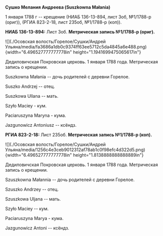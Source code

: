 **Сушко Мелания Андреева (Suszkowna Małania)**

1 января 1788 г -- крещение (НИАБ 136-13-894, лист 3об, №1/1788-р
(ориг)), (РГИА 823-2-18, лист 235об, №1/1788-р (коп)).

**НИАБ 136-13-894:** Лист 3об. **Метрическая запись №1/1788-р (ориг).**

![](./Осовская волость/Горелое/Сушки/Андрей Ульяна/media/fa3686a1db0c9374ff63ee5712c5da4845a6e488.png){width="6.496527777777778in"
height="1.1941699475065617in"}

Дедиловичская Покровская церковь. 1 января 1788 года. Метрическая запись
о крещении.

Suszkowna Małania -- дочь родителей с деревни Горелое.

Suszko Andrzej -- отец.

Suszkowa Ullana -- мать.

Szyło Maciey - кум.

Paciaruszyna Maryna - кума.

Jazgunowicz Antoniusz -- ксёндз.

**РГИА 823-2-18:** Лист 235об. **Метрическая запись №1/1788-р (коп).**

![](./Осовская волость/Горелое/Сушки/Андрей Ульяна/media/1256c4e3ceb9012312af78ab1c0f98efc4d322d5.png){width="6.496527777777778in"
height="1.8138888888888889in"}

Дедиловичская Покровская церковь. 1 января 1788 года. Метрическая запись
о крещении.

Szuszkowna Małannia -- дочь родителей с деревни Горелое.

Szuszko Andrzey -- отец.

Szuszkowa Uljana -- мать.

Szyło Maciey -- кум.

Paciaruszyna Marya - кума.

Jazgunowicz Antoni -- ксёндз.
